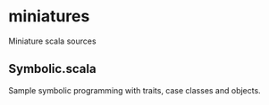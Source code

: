 # miniatures

Miniature scala sources

## Symbolic.scala

Sample symbolic programming with traits, case classes and objects.
